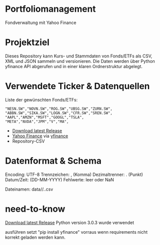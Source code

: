# Portfoliomanagement

Fondverwaltung mit Yahoo Finance

# Projektziel

Dieses Repository kann Kurs- und Stammdaten von Fonds/ETFs als CSV, XML und JSON sammeln und versionieren.
Die Daten werden über Python yfinance API abgerufen und in einer klaren Ordnerstruktur abgelegt.

# Verwendete Ticker & Datenquellen

Liste der gewünschten Fonds/ETFs:

    "NESN.SW","NOVN.SW","ROG.SW","UBSG.SW","ZURN.SW",
    "ABBN.SW","SIKA.SW","LOGN.SW","CFR.SW","SREN.SW",
    "AAPL","AMZN","MSFT","GOOGL","TSLA",
    "META","NVDA","JPM","V","MA",


- [Download latest Release](https://github.com/sven-teko/Portfoliomanagement/releases)
- [Yahoo Finance](https://finance.yahoo.com) via [yfinance](https://pypi.org/project/yfinance/)
- Repository-CSV

# Datenformat & Schema

Encoding: UTF-8
Trennzeichen: , (Komma)
Dezimaltrenner: . (Punkt)
Datum/Zeit: (DD-MM-YYYY)
Fehlwerte: leer oder NaN

Dateinamen: data/<layer>/<TICKER>.<typ>.csv

# need-to-know

[Download latest Release](https://github.com/sven-teko/Portfoliomanagement/releases)
Python version 3.0.3 wurde verwendet

ausführen setzt "pip install yfinance" vorraus wenn requirements nicht korrekt geladen werden kann.
